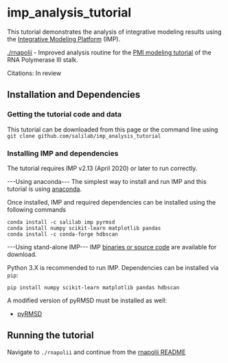 # imp_analysis_tutorial

This tutorial demonstrates the analysis of integrative modeling results using the [Integrative Modeling Platform](https://integrativemodeling.org) (IMP).

[./rnapolii](./rnapoliii) - Improved analysis routine for the [PMI modeling tutorial](https://integrativemodeling.org/tutorials/rnapolii_stalk/) of the RNA Polymerase III stalk.

Citations: In review

## Installation and Dependencies

### Getting the tutorial code and data
This tutorial can be downloaded from this page or the command line using `git clone github.com/salilab/imp_analysis_tutorial`

### Installing IMP and dependencies

The tutorial requires IMP v2.13 (April 2020) or later to run correctly.  

---Using anaconda---
The simplest way to install and run IMP and this tutorial is using [anaconda](https://www.anaconda.com/products/individual). 

Once installed, IMP and required dependencies can be installed using the following commands
```
conda install -c salilab imp pyrmsd
conda install numpy scikit-learn matplotlib pandas
conda install -c conda-forge hdbscan
```

---Using stand-alone IMP---
IMP [binaries or source code](https://integrativemodeling.org/download.html) are available for download. 

Python 3.X is recommended to run IMP.  Dependencies can be installed via `pip`:

```
pip install numpy scikit-learn matplotlib pandas hdbscan
```

A modified version of pyRMSD must be installed as well:
* [pyRMSD](https://github.com/salilab/pyRMSD)

## Running the tutorial

Navigate to `./rnapolii` and continue from the [rnapolii README](./rnapolii/README.md)
